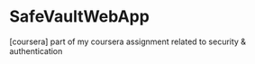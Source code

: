 # SafeVaultWebApp
[coursera] part of my coursera assignment related to security &amp; authentication
